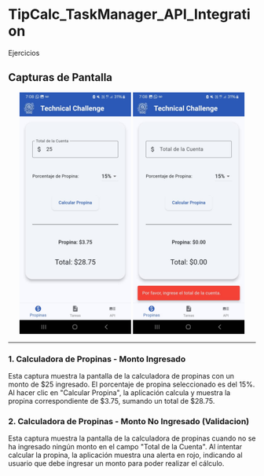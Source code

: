 # TipCalc_TaskManager_API_Integration
Ejercicios

## Capturas de Pantalla

<div align="center">
  <img src="img_readme/act1.jpeg" alt="Calculadora de Propinas - Monto Ingresado" width="45%" />
  <img src="img_readme/act1.2.jpeg" alt="Calculadora de Propinas - Monto No Ingresado" width="45%" />
</div>

---

### 1. Calculadora de Propinas - Monto Ingresado
Esta captura muestra la pantalla de la calculadora de propinas con un monto de $25 ingresado. El porcentaje de propina seleccionado es del 15%. Al hacer clic en "Calcular Propina", la aplicación calcula y muestra la propina correspondiente de $3.75, sumando un total de $28.75.

### 2. Calculadora de Propinas - Monto No Ingresado (Validacion)
Esta captura muestra la pantalla de la calculadora de propinas cuando no se ha ingresado ningún monto en el campo "Total de la Cuenta". Al intentar calcular la propina, la aplicación muestra una alerta en rojo, indicando al usuario que debe ingresar un monto para poder realizar el cálculo.
